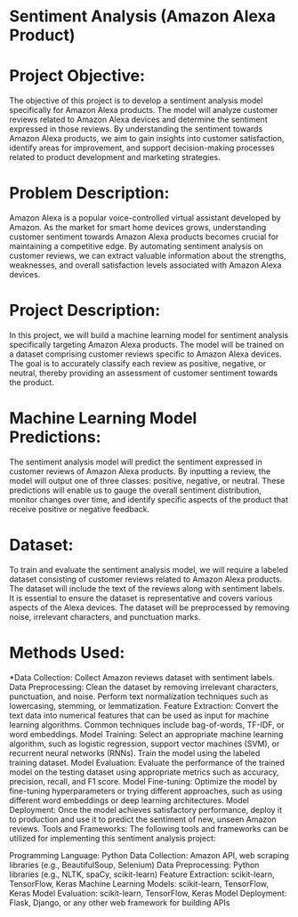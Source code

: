 # Sentiment Analysis (Amazon Alexa Product)
# Project Objective:
The objective of this project is to develop a sentiment analysis model specifically for Amazon Alexa products. The model will analyze customer reviews related to Amazon Alexa devices and determine the sentiment expressed in those reviews. By understanding the sentiment towards Amazon Alexa products, we aim to gain insights into customer satisfaction, identify areas for improvement, and support decision-making processes related to product development and marketing strategies.

# Problem Description:
Amazon Alexa is a popular voice-controlled virtual assistant developed by Amazon. As the market for smart home devices grows, understanding customer sentiment towards Amazon Alexa products becomes crucial for maintaining a competitive edge. By automating sentiment analysis on customer reviews, we can extract valuable information about the strengths, weaknesses, and overall satisfaction levels associated with Amazon Alexa devices.

# Project Description:
In this project, we will build a machine learning model for sentiment analysis specifically targeting Amazon Alexa products. The model will be trained on a dataset comprising customer reviews specific to Amazon Alexa devices. The goal is to accurately classify each review as positive, negative, or neutral, thereby providing an assessment of customer sentiment towards the product.

# Machine Learning Model Predictions:
The sentiment analysis model will predict the sentiment expressed in customer reviews of Amazon Alexa products. By inputting a review, the model will output one of three classes: positive, negative, or neutral. These predictions will enable us to gauge the overall sentiment distribution, monitor changes over time, and identify specific aspects of the product that receive positive or negative feedback.

# Dataset:
To train and evaluate the sentiment analysis model, we will require a labeled dataset consisting of customer reviews related to Amazon Alexa products. The dataset will include the text of the reviews along with sentiment labels. It is essential to ensure the dataset is representative and covers various aspects of the Alexa devices. The dataset will be preprocessed by removing noise, irrelevant characters, and punctuation marks.

# Methods Used:
*Data Collection: Collect Amazon reviews dataset with sentiment labels.
Data Preprocessing: Clean the dataset by removing irrelevant characters, punctuation, and noise. Perform text normalization techniques such as lowercasing, stemming, or lemmatization.
Feature Extraction: Convert the text data into numerical features that can be used as input for machine learning algorithms. Common techniques include bag-of-words, TF-IDF, or word embeddings.
Model Training: Select an appropriate machine learning algorithm, such as logistic regression, support vector machines (SVM), or recurrent neural networks (RNNs). Train the model using the labeled training dataset.
Model Evaluation: Evaluate the performance of the trained model on the testing dataset using appropriate metrics such as accuracy, precision, recall, and F1 score.
Model Fine-tuning: Optimize the model by fine-tuning hyperparameters or trying different approaches, such as using different word embeddings or deep learning architectures.
Model Deployment: Once the model achieves satisfactory performance, deploy it to production and use it to predict the sentiment of new, unseen Amazon reviews.
Tools and Frameworks:
The following tools and frameworks can be utilized for implementing this sentiment analysis project:

Programming Language: Python
Data Collection: Amazon API, web scraping libraries (e.g., BeautifulSoup, Selenium)
Data Preprocessing: Python libraries (e.g., NLTK, spaCy, scikit-learn)
Feature Extraction: scikit-learn, TensorFlow, Keras
Machine Learning Models: scikit-learn, TensorFlow, Keras
Model Evaluation: scikit-learn, TensorFlow, Keras
Model Deployment: Flask, Django, or any other web framework for building APIs
